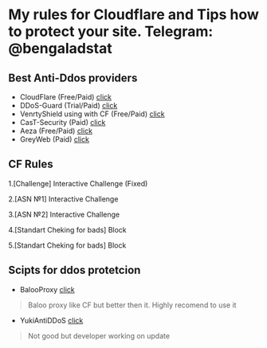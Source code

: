 # My rules for Cloudflare and Tips how to protect your site. Telegram: @bengaladstat

## Best Anti-Ddos providers

- CloudFlare (Free/Paid) <a href="https://www.cloudflare.com/">click</a>	
- DDoS-Guard (Trial/Paid) <a href="https://ddos-guard.net/ru">click</a>	
- VenrtyShield using with CF (Free/Paid) <a href="https://ventryshield.net">click</a>
- CasT-Security (Paid) <a href="https://cast-security.ru/">click</a>
- Aeza (Free/Paid) <a href="https://aeza.net/protection">click</a>
- GreyWeb (Paid) <a href="https://my.greywebs.com/order/ddos">click</a>



## CF Rules
1.[Challenge] Interactive Challenge (Fixed)

2.[ASN №1] Interactive Challenge

3.[ASN №2] Interactive Challenge 

4.[Standart Cheking for bads] Block 

5.[Standart Cheking for bads] Block

## Scipts for ddos protetcion

- BalooProxy <a href="https://github.com/41Baloo/balooProxy">click</a>	
> Baloo proxy like CF but better then it. Highly recomend to use it
- YukiAntiDDoS <a href="http://github.com/yuk1c/antiddos">click</a>	
> Not good but developer working on update 
